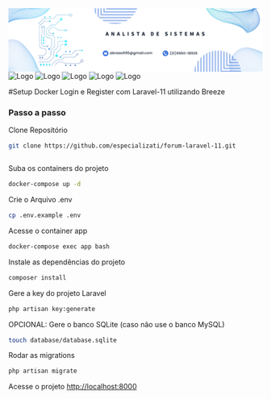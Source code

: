 <div style="display: flex; align-items: center;">
<img src="https://github.com/abraao69/abraao69/blob/main/Navy%20Blue%20Geometric%20Technology%20LinkedIn%20Banner%20(2).png" alt="Logo">
  <br><br>
</div>
<img src="https://www.desarrollolibre.net/public/images/example/laravel/laravel-breeze-genera-un-sistema-de-autenticacion-y-configura-tailwindcss.png" alt="Logo" width="1000" height="400">
<img src="https://github.com/abraao69/Setup-Docker-Login-e-Register-com-Laravel-11-utilizando-Breeze/blob/main/screen02%20(9).jpg" alt="Logo" width="1000" height="400">
<img src="https://github.com/abraao69/Setup-Docker-Login-e-Register-com-Laravel-11-utilizando-Breeze/blob/main/screen05.jpg" alt="Logo" width="1000" height="400">
<img src="https://github.com/abraao69/Setup-Docker-Login-e-Register-com-Laravel-11-utilizando-Breeze/blob/main/screen04.jpg" alt="Logo" width="1000" height="400">
<img src="https://github.com/abraao69/Setup-Docker-Login-e-Register-com-Laravel-11-utilizando-Breeze/blob/main/screen03.jpg" alt="Logo" width="1000" height="400">


#Setup Docker Login e Register com Laravel-11 utilizando Breeze 
### Passo a passo
Clone Repositório
```sh
git clone https://github.com/especializati/forum-laravel-11.git
```
```sh

```

Suba os containers do projeto
```sh
docker-compose up -d
```


Crie o Arquivo .env
```sh
cp .env.example .env
```

Acesse o container app
```sh
docker-compose exec app bash
```


Instale as dependências do projeto
```sh
composer install
```

Gere a key do projeto Laravel
```sh
php artisan key:generate
```

OPCIONAL: Gere o banco SQLite (caso não use o banco MySQL)
```sh
touch database/database.sqlite
```

Rodar as migrations
```sh
php artisan migrate
```

Acesse o projeto
[http://localhost:8000](http://localhost:8000)
